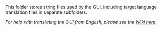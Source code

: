This folder stores string files used by the GUI, including target language translation files in separate subfolders.

*For help with translating the GUI from English, please see the [Wiki here](https://github.com/CatmanFan/FriishProduce/wiki/Translation).*
